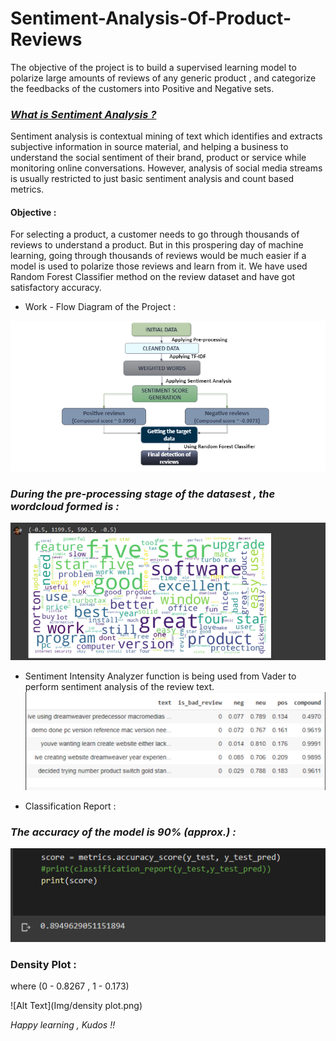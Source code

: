 # Sentiment-Analysis-Of-Product-Reviews
The objective of the project is to build a supervised learning model to polarize large amounts of reviews of any generic product , and categorize the feedbacks of the customers into Positive and Negative sets.

### [_What is Sentiment Analysis ?_](https://towardsdatascience.com/sentiment-analysis-concept-analysis-and-applications-6c94d6f58c17)

Sentiment analysis is contextual mining of text which identifies and extracts subjective information in source material, and helping a business to understand the social sentiment of their brand, product or service while monitoring online conversations. However, analysis of social media streams is usually restricted to just basic sentiment analysis and count based metrics.

#### Objective :
For selecting a product, a customer needs to go through thousands of reviews to understand a product. But in this prospering day of machine learning, going through thousands of reviews would be much easier if a model is used to polarize those reviews and learn from it. We have used Random Forest Classifier method on the review dataset and have got satisfactory accuracy.

* Work - Flow Diagram of the Project :

![Alt Text](Img/workflow.png)

### _During the pre-processing stage of the datasest , the wordcloud formed is :_
![Alt Text](Img/wordcloud.png)

* Sentiment Intensity Analyzer function is being used from Vader to perform sentiment analysis of the review text.
![Alt Text](Img/review.png)

* Classification Report :
### _The accuracy of the model is 90% (approx.) :_

![Alt Text](Img/score.png)

### Density Plot : 

where (0 - 0.8267 , 1 - 0.173)

![Alt Text](Img/density plot.png)


_Happy learning , Kudos !!_


